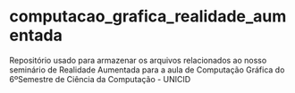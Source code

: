# computacao_grafica_realidade_aumentada
 Repositório usado para armazenar os arquivos relacionados ao nosso seminário de Realidade Aumentada para a aula de Computação Gráfica do 6ºSemestre de Ciência da Computação - UNICID

